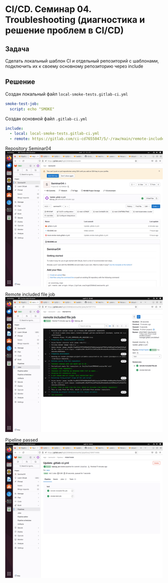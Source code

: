 # CI/CD. Семинар 04. Troubleshooting (диагностика и решение проблем в CI/CD)

## Задача
Сделать локальный шаблон CI и отдельный репозиторий с шаблонами, подключить их к своему основному репозиторию через include

## Решение
Создан локальный файл `local-smoke-tests.gitlab-ci.yml`

```yaml
smoke-test-job:
  script: echo "SMOKE"
```

Создан основной файл `.gitlab-ci.yml`

```yaml
include:
  - local: local-smoke-tests.gitlab-ci.yml
  - remote: https://gitlab.com/ci-cd7655047/5/-/raw/main/remote-included-file.yml
```

Repository Seminar04
![repository](VirtualBox_cibox_12_05_2024_19_02_47.png "repository")

Remote included file job
![remote included file job](VirtualBox_cibox_12_05_2024_19_10_01.png "remote included file job")

Pipeline passed
![pipeline passed](VirtualBox_cibox_12_05_2024_19_10_34.png "pipeline passed")
